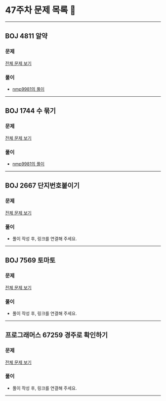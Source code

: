 # 47주차 문제 목록 📝
___
## BOJ 4811 알약
### 문제
[전체 문제 보기](https://www.acmicpc.net/problem/4811)

### 풀이
- [nmp9981의 풀이](https://blog.naver.com/tybnasgo/222658514269)
___

## BOJ 1744 수 묶기
### 문제
[전체 문제 보기](https://www.acmicpc.net/problem/1744)

### 풀이
- [nmp9981의 풀이](https://blog.naver.com/tybnasgo/222897476518)
___

## BOJ 2667 단지번호붙이기
### 문제
[전체 문제 보기](https://www.acmicpc.net/problem/2667)

### 풀이
- 풀이 작성 후, 링크를 연결해 주세요.
___

## BOJ 7569 토마토
### 문제
[전체 문제 보기](https://www.acmicpc.net/problem/7569)

### 풀이
- 풀이 작성 후, 링크를 연결해 주세요.
___
## 프로그래머스 67259 경주로 확인하기
### 문제
[전체 문제 보기](https://school.programmers.co.kr/learn/courses/30/lessons/67259)

### 풀이
- 풀이 작성 후, 링크를 연결해 주세요.
___
